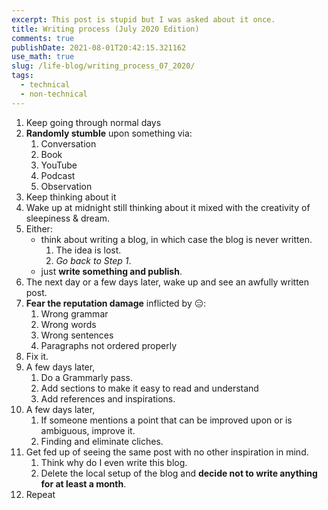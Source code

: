 ```yaml
---
excerpt: This post is stupid but I was asked about it once.
title: Writing process (July 2020 Edition)
comments: true
publishDate: 2021-08-01T20:42:15.321162
use_math: true
slug: /life-blog/writing_process_07_2020/
tags:
  - technical
  - non-technical
---
```


1. Keep going through normal days
2. **Randomly stumble** upon something via:
   1. Conversation
   2. Book
   3. YouTube
   4. Podcast
   5. Observation
3. Keep thinking about it
4. Wake up at midnight still thinking about it mixed with the creativity of sleepiness & dream.
5. Either:
   - think about writing a blog, in which case the blog is never written.
     1. The idea is lost.
     2. _Go back to Step 1_.
   - just **write something and publish**.
6. The next day or a few days later, wake up and see an awfully written post.
7. **Fear the reputation damage** inflicted by 😑:
   1. Wrong grammar
   2. Wrong words
   3. Wrong sentences
   4. Paragraphs not ordered properly
8. Fix it.
9. A few days later,
   1. Do a Grammarly pass.
   2. Add sections to make it easy to read and understand
   3. Add references and inspirations.
10. A few days later,
    1. If someone mentions a point that can be improved upon or is ambiguous, improve it.
    2. Finding and eliminate cliches.
11. Get fed up of seeing the same post with no other inspiration in mind.
    1. Think why do I even write this blog.
    2. Delete the local setup of the blog and **decide not to write anything for at least a month**.
12. Repeat
